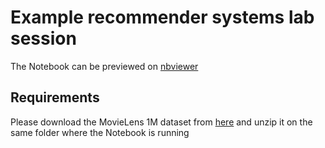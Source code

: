 # Example recommender systems lab session

The Notebook can be previewed on [nbviewer](http://nbviewer.ipython.org/github/dg2/recommender_lab/blob/master/Recommender%20systems.ipynb)

## Requirements
Please download the MovieLens 1M dataset from [here](http://files.grouplens.org/datasets/movielens/ml-1m.zip) and unzip it on the same folder where the Notebook is running

